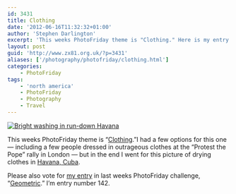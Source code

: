 ```yaml
---
id: 3431
title: Clothing
date: '2012-06-16T11:32:32+01:00'
author: 'Stephen Darlington'
excerpt: 'This weeks PhotoFriday theme is "Clothing." Here is my entry.'
layout: post
guid: 'http://www.zx81.org.uk/?p=3431'
aliases: ['/photography/photofriday/clothing.html']
categories:
    - PhotoFriday
tags:
    - 'north america'
    - PhotoFriday
    - Photography
    - Travel
---
```


[![Bright washing in run-down Havana](https://i0.wp.com/farm9.staticflickr.com/8141/7378851048_4fc3e45df6.jpg?resize=500%2C333)](http://www.flickr.com/photos/stephendarlington/7378851048/ "Bright washing in run-down Havana by stephendarlington, on Flickr")

This weeks PhotoFriday theme is “[Clothing](http://www.photofriday.com/archives/challenge/001196.php).”I had a few options for this one — including a few people dressed in outrageous clothes at the “Protest the Pope” rally in London — but in the end I went for this picture of drying clothes in [Havana, Cuba](/travel/cuba.html "Cuba, 2004").

Please also vote for [my entry](/photography/photofriday/geometric.html "Geometric") in last weeks PhotoFriday challenge, “[Geometric](http://www.photofriday.com/linkviewer.php?id=1194).” I’m entry number 142.